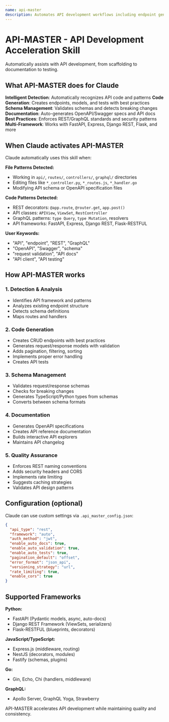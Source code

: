 ```yaml
---
name: api-master
description: Automates API development workflows including endpoint generation, schema validation, documentation, and testing for REST, GraphQL, and RPC APIs. Claude activates this when working with API code.
---
```


# API-MASTER - API Development Acceleration Skill

Automatically assists with API development, from scaffolding to documentation to testing.

## What API-MASTER does for Claude

**Intelligent Detection**: Automatically recognizes API code and patterns
**Code Generation**: Creates endpoints, models, and tests with best practices
**Schema Management**: Validates schemas and detects breaking changes
**Documentation**: Auto-generates OpenAPI/Swagger specs and API docs
**Best Practices**: Enforces REST/GraphQL standards and security patterns
**Multi-Framework**: Works with FastAPI, Express, Django REST, Flask, and more

## When Claude activates API-MASTER

Claude automatically uses this skill when:

**File Patterns Detected:**
- Working in `api/`, `routes/`, `controllers/`, `graphql/` directories
- Editing files like `*_controller.py`, `*_routes.js`, `*_handler.go`
- Modifying API schema or OpenAPI specification files

**Code Patterns Detected:**
- REST decorators: `@app.route`, `@router.get`, `app.post()`
- API classes: `APIView`, `ViewSet`, `RestController`
- GraphQL patterns: `type Query`, `type Mutation`, resolvers
- API frameworks: FastAPI, Express, Django REST, Flask-RESTFUL

**User Keywords:**
- "API", "endpoint", "REST", "GraphQL"
- "OpenAPI", "Swagger", "schema"
- "request validation", "API docs"
- "API client", "API testing"

## How API-MASTER works

### 1. Detection & Analysis
- Identifies API framework and patterns
- Analyzes existing endpoint structure
- Detects schema definitions
- Maps routes and handlers

### 2. Code Generation
- Creates CRUD endpoints with best practices
- Generates request/response models with validation
- Adds pagination, filtering, sorting
- Implements proper error handling
- Creates API tests

### 3. Schema Management
- Validates request/response schemas
- Checks for breaking changes
- Generates TypeScript/Python types from schemas
- Converts between schema formats

### 4. Documentation
- Generates OpenAPI specifications
- Creates API reference documentation
- Builds interactive API explorers
- Maintains API changelog

### 5. Quality Assurance
- Enforces REST naming conventions
- Adds security headers and CORS
- Implements rate limiting
- Suggests caching strategies
- Validates API design patterns

## Configuration (optional)

Claude can use custom settings via `.api_master_config.json`:

```json
{
  "api_type": "rest",
  "framework": "auto",
  "auth_method": "jwt",
  "enable_auto_docs": true,
  "enable_auto_validation": true,
  "enable_auto_tests": true,
  "pagination_default": "offset",
  "error_format": "json_api",
  "versioning_strategy": "url",
  "rate_limiting": true,
  "enable_cors": true
}
```

## Supported Frameworks

**Python:**
- FastAPI (Pydantic models, async, auto-docs)
- Django REST Framework (ViewSets, serializers)
- Flask-RESTFUL (blueprints, decorators)

**JavaScript/TypeScript:**
- Express.js (middleware, routing)
- NestJS (decorators, modules)
- Fastify (schemas, plugins)

**Go:**
- Gin, Echo, Chi (handlers, middleware)

**GraphQL:**
- Apollo Server, GraphQL Yoga, Strawberry

API-MASTER accelerates API development while maintaining quality and consistency.
